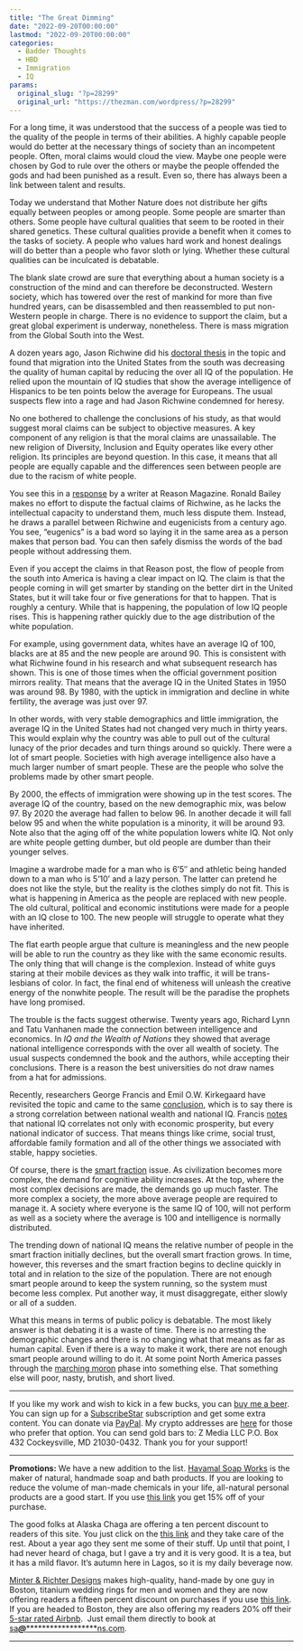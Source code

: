 ```yaml
---
title: "The Great Dimming"
date: "2022-09-20T00:00:00"
lastmod: "2022-09-20T00:00:00"
categories:
  - Badder Thoughts
  - HBD
  - Immigration
  - IQ
params:
  original_slug: "?p=28299"
  original_url: "https://thezman.com/wordpress/?p=28299"
---
```


For a long time, it was understood that the success of a people was tied
to the quality of the people in terms of their abilities. A highly
capable people would do better at the necessary things of society than
an incompetent people. Often, moral claims would cloud the view. Maybe
one people were chosen by God to rule over the others or maybe the
people offended the gods and had been punished as a result. Even so,
there has always been a link between talent and results.

Today we understand that Mother Nature does not distribute her gifts
equally between peoples or among people. Some people are smarter than
others. Some people have cultural qualities that seem to be rooted in
their shared genetics. These cultural qualities provide a benefit when
it comes to the tasks of society. A people who values hard work and
honest dealings will do better than a people who favor sloth or lying.
Whether these cultural qualities can be inculcated is debatable.

The blank slate crowd are sure that everything about a human society is
a construction of the mind and can therefore be deconstructed. Western
society, which has towered over the rest of mankind for more than five
hundred years, can be disassembled and then reassembled to put
non-Western people in charge. There is no evidence to support the claim,
but a great global experiment is underway, nonetheless. There is mass
migration from the Global South into the West.

A dozen years ago, Jason Richwine did his <a
href="https://www.scribd.com/doc/140239668/IQ-and-Immigration-Policy-Jason-Richwine"
rel="noopener" target="_blank">doctoral thesis</a> in the topic and
found that migration into the United States from the south was
decreasing the quality of human capital by reducing the over all IQ of
the population. He relied upon the mountain of IQ studies that show the
average intelligence of Hispanics to be ten points below the average for
Europeans. The usual suspects flew into a rage and had Jason Richwine
condemned for heresy.

No one bothered to challenge the conclusions of his study, as that would
suggest moral claims can be subject to objective measures. A key
component of any religion is that the moral claims are unassailable. The
new religion of Diversity, Inclusion and Equity operates like every
other religion. Its principles are beyond question. In this case, it
means that all people are equally capable and the differences seen
between people are due to the racism of white people.

You see this in a
[response](https://reason.com/2013/05/17/are-hispanics-too-stupid-to-become-ameri/)
by a writer at Reason Magazine. Ronald Bailey makes no effort to dispute
the factual claims of Richwine, as he lacks the intellectual capacity to
understand them, much less dispute them. Instead, he draws a parallel
between Richwine and eugenicists from a century ago. You see, “eugenics”
is a bad word so laying it in the same area as a person makes that
person bad. You can then safely dismiss the words of the bad people
without addressing them.

Even if you accept the claims in that Reason post, the flow of people
from the south into America is having a clear impact on IQ. The claim is
that the people coming in will get smarter by standing on the better
dirt in the United States, but it will take four or five generations for
that to happen. That is roughly a century. While that is happening, the
population of low IQ people rises. This is happening rather quickly due
to the age distribution of the white population.

For example, using government data, whites have an average IQ of 100,
blacks are at 85 and the new people are around 90. This is consistent
with what Richwine found in his research and what subsequent research
has shown. This is one of those times when the official government
position mirrors reality. That means that the average IQ in the United
States in 1950 was around 98. By 1980, with the uptick in immigration
and decline in white fertility, the average was just over 97.

In other words, with very stable demographics and little immigration,
the average IQ in the United States had not changed very much in thirty
years. This would explain why the country was able to pull out of the
cultural lunacy of the prior decades and turn things around so quickly.
There were a lot of smart people. Societies with high average
intelligence also have a much larger number of smart people. These are
the people who solve the problems made by other smart people.

By 2000, the effects of immigration were showing up in the test scores.
The average IQ of the country, based on the new demographic mix, was
below 97. By 2020 the average had fallen to below 96. In another decade
it will fall below 95 and when the white population is a minority, it
will be around 93. Note also that the aging off of the white population
lowers white IQ. Not only are white people getting dumber, but old
people are dumber than their younger selves.

Imagine a wardrobe made for a man who is 6’5″ and athletic being handed
down to a man who is 5’10’ and a lazy person. The latter can pretend he
does not like the style, but the reality is the clothes simply do not
fit. This is what is happening in America as the people are replaced
with new people. The old cultural, political and economic institutions
were made for a people with an IQ close to 100. The new people will
struggle to operate what they have inherited.

The flat earth people argue that culture is meaningless and the new
people will be able to run the country as they like with the same
economic results. The only thing that will change is the complexion.
Instead of white guys staring at their mobile devices as they walk into
traffic, it will be trans-lesbians of color. In fact, the final end of
whiteness will unleash the creative energy of the nonwhite people. The
result will be the paradise the prophets have long promised.

The trouble is the facts suggest otherwise. Twenty years ago, Richard
Lynn and Tatu Vanhanen made the connection between intelligence and
economics. In *IQ and the Wealth of Nations* they showed that average
national intelligence corresponds with the over all wealth of society.
The usual suspects condemned the book and the authors, while accepting
their conclusions. There is a reason the best universities do not draw
names from a hat for admissions.

Recently, researchers George Francis and Emil O.W. Kirkegaard have
revisited the topic and came to the same <a
href="https://www.researchgate.net/publication/363583751_National_Intelligence_and_Economic_Growth_A_Bayesian_Update"
rel="noopener" target="_blank">conclusion</a>, which is to say there is
a strong correlation between national wealth and national IQ. Francis <a
href="https://georgefrancis.substack.com/p/national-iq-is-the-best-predictor?sd=pf"
rel="noopener" target="_blank">notes</a> that national IQ correlates not
only with economic prosperity, but every national indicator of success.
That means things like crime, social trust, affordable family formation
and all of the other things we associated with stable, happy societies.

Of course, there is the
<a href="http://www.lagriffedulion.f2s.com/sft.htm" rel="noopener"
target="_blank">smart fraction</a> issue. As civilization becomes more
complex, the demand for cognitive ability increases. At the top, where
the most complex decisions are made, the demands go up much faster. The
more complex a society, the more above average people are required to
manage it. A society where everyone is the same IQ of 100, will not
perform as well as a society where the average is 100 and intelligence
is normally distributed.

The trending down of national IQ means the relative number of people in
the smart fraction initially declines, but the overall smart fraction
grows. In time, however, this reverses and the smart fraction begins to
decline quickly in total and in relation to the size of the population.
There are not enough smart people around to keep the system running, so
the system must become less complex. Put another way, it must
disaggregate, either slowly or all of a sudden.

What this means in terms of public policy is debatable. The most likely
answer is that debating it is a waste of time. There is no arresting the
demographic changes and there is no changing what that means as far as
human capital. Even if there is a way to make it work, there are not
enough smart people around willing to do it. At some point North America
passes through the
<a href="https://www.gutenberg.org/files/51233/51233-h/51233-h.htm"
rel="noopener" target="_blank">marching moron</a> phase into something
else. That something else will poor, nasty, brutish, and short lived.

------------------------------------------------------------------------

If you like my work and wish to kick in a few bucks, you can
<a href="https://www.buymeacoffee.com/mujolulu" rel="noopener"
target="_blank">buy me a beer</a>. You can sign up for a
<a href="https://www.subscribestar.com/the-z-blog" rel="noopener"
target="_blank">SubscribeStar</a> subscription and get some extra
content. You can donate via <a
href="https://www.paypal.com/donate/?cmd=_s-xclick&amp;hosted_button_id=UDAS2Q8JYA6CN&amp;source=url"
rel="noopener" target="_blank">PayPal</a>. My crypto addresses are
<a href="https://thezman.com/wordpress/?page_id=22713" rel="noopener"
target="_blank">here</a> for those who prefer that option. You can send
gold bars to: Z Media LLC P.O. Box 432 Cockeysville, MD 21030-0432.
Thank you for your support!

------------------------------------------------------------------------

**Promotions:** We have a new addition to the list.
<a href="https://havamalsoapworks.com/" rel="noopener"
target="_blank">Havamal Soap Works</a> is the maker of natural, handmade
soap and bath products. If you are looking to reduce the volume of
man-made chemicals in your life, all-natural personal products are a
good start. If you use
<a href="https://havamalsoapworks.com/discount/ZMAN" rel="noopener"
target="_blank">this link</a> you get 15% off of your purchase.

The good folks at Alaska Chaga are offering a ten percent discount to
readers of this site. You just click on the
<a href="https://alaskachaga.us/discount/ZMAN" rel="noopener noreferrer"
target="_blank">this link</a> and they take care of the rest. About a
year ago they sent me some of their stuff. Up until that point, I had
never heard of chaga, but I gave a try and it is very good. It is a tea,
but it has a mild flavor. It’s autumn here in Lagos, so it is my daily
beverage now.

<a href="https://www.minterandrichterdesigns.com/"
rel="noreferrer nofollow noopener" target="_blank">Minter &amp; Richter
Designs</a> makes high-quality, hand-made by one guy in Boston, titanium
wedding rings for men and women and they are now offering readers a
fifteen percent discount on purchases if you use
<a href="https://www.minterandrichterdesigns.com/discount/ZMAN"
rel="noreferrer nofollow noopener" target="_blank">this link</a>.
<span class="highlight"><span class="colour"><span class="font"><span class="size">If
you are headed to Boston, they are also offering my readers 20% off
their <a
href="https://www.airbnb.com/users/7988017/listings?user_id=7988017&amp;s=3"
rel="noopener noreferrer" target="_blank">5-star rated Airbnb</a>.  Just
email them directly to book at
<a href="mailto:sa***@*********************ns.com"
data-original-string="wfZP3+tGIo1OdVACz7W1Mw==cb7ZSB9hVOOyF/j/YrlxtKoJ/eQBcYbG30P+u0tNOXulAceUgmxyjdH5ToTvdQoo06d"><span
class="apbct-email-encoder"
data-original-string="MkIK510UFCkgTJRUsoS4Eg==cb75i6ftORy1At0VRp1DlmxgARPsU4HHOJmUT35Rko5SN2qpXLAtZ3GeCh5gR/WESnO"
title="This contact has been encoded by Anti-Spam by CleanTalk. Click to decode. To finish the decoding make sure that JavaScript is enabled in your browser.">sa<span
class="apbct-blur">***</span>@<span
class="apbct-blur">*********************</span>ns.com</span></a>.</span></span></span></span>

------------------------------------------------------------------------
